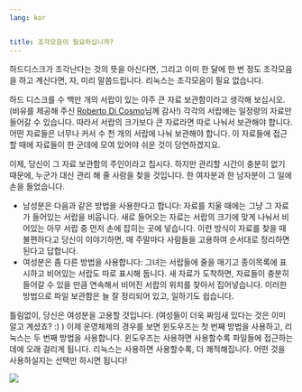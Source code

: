 ```yaml
---
lang: kor


title: ﻿조각모음이 필요하십니까?
---
```


하드디스크가 조각난다는 것의 뜻을 아신다면, 그리고 이미 한 달에 한 번 정도 조각모음을 하고 계신다면, 자, 미리 말씀드립니다. 리눅스는 조각모음이 필요 없습니다.

하드 디스크를 수 백만 개의 서랍이 있는 아주 큰 자료 보관함이라고 생각해 보십시오.(비유를 제공해 주신 <a href="http://www.pps.jussieu.fr/~dicosmo/">Roberto Di Cosmo</a>님께 감사!) 각각의 서랍에는 일정량의 자료만 들어갈 수 있습니다. 따라서 서랍의 크기보다 큰 자료라면 따로 나눠서 보관해야 합니다. 어떤 자료들은 너무나 커서 수 천 개의 서랍에 나눠 보관해야 합니다. 이 자료들에 접근할 때에 자료들이 한 군데에 모여 있어야 쉬운 것이 당연하겠지요. 

이제, 당신이 그 자료 보관함의 주인이라고 칩시다. 하지만 관리할 시간이 충분히 없기 때문에, 누군가 대신 관리 해 줄 사람을 찾을 것입니다. 한 여자분과 한 남자분이 그 일에 손을 들었습니다.

<ul>

<li>남성분은 다음과 같은 방법을 사용한다고 합니다: 자료를 치울 때에는 그냥 그 자료가 들어있는 서랍을 비웁니다. 새로 들어오는 자료는 서랍의 크기에 맞게 나눠서 비어있는 아무 서랍 중 먼저 손에 잡히는 곳에 넣습니다. 이런 방식이 자료를 찾을 때 불편하다고 당신이 이야기하면, 매 주말마다 사람들을 고용하여 순서대로 정리하면 된다고 답합니다.</li>

<li>여성분은 좀 다른 방법을 사용합니다: 그녀는 서랍들에 줄을 매기고 종이목록에 표시하고 비어있는 서랍도 따로 표시해 둡니다. 새 자료가 도착하면, 자료들이 충분히 들어갈 수 있을 만큼 연속해서 비어진 서랍의 위치를 찾아서 집어넣습니다. 이러한 방법으로 파일 보관함은 늘 잘 정리되어 있고, 일하기도 쉽습니다.</li>

</ul>

틀림없이, 당신은 여성분을 고용할 것입니다. (여성들이 더욱 짜임새 있다는 것은 이미 알고 계셨죠? :) ) 이제 운영체제의 경우를 보면 윈도우즈는 첫 번째 방법을 사용하고, 리눅스는 두 번째 방법을 사용합니다. 윈도우즈는 사용하면 사용할수록 파일들에 접근하는 데에 오래 걸리게 됩니다. 리눅스는 사용하면 사용할수록, 더 쾌적해집니다. 어떤 것을 사용하실지는 선택만 하시면 됩니다!

<img src="Images/defragment.png" />




